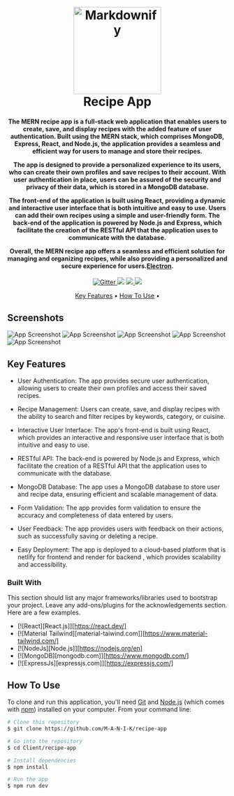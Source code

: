 <h1 align="center">
  <br>
  <a href="http://recipe-app-static.netlify.app"><img src="https://images-platform.99static.com/TOhM9KiFtS83_j9xBXMuW6cUTYs=/0x0:1600x1600/500x500/top/smart/99designs-contests-attachments/108/108678/attachment_108678654" alt="Markdownify" width="200"></a>
  <br>
  Recipe App
  <br>
</h1>

<h4 align="center">The MERN recipe app is a full-stack web application that enables users to create, save, and display recipes with the added feature of user authentication. Built using the MERN stack, which comprises MongoDB, Express, React, and Node.js, the application provides a seamless and efficient way for users to manage and store their recipes.

The app is designed to provide a personalized experience to its users, who can create their own profiles and save recipes to their account. With user authentication in place, users can be assured of the security and privacy of their data, which is stored in a MongoDB database.

The front-end of the application is built using React, providing a dynamic and interactive user interface that is both intuitive and easy to use. Users can add their own recipes using a simple and user-friendly form. The back-end of the application is powered by Node.js and Express, which facilitate the creation of the RESTful API that the application uses to communicate with the database.

Overall, the MERN recipe app offers a seamless and efficient solution for managing and organizing recipes, while also providing a personalized and secure experience for users.<a href="http://electron.atom.io" target="_blank">Electron</a>.</h4>

<p align="center">
  <a href="https://badge.fury.io/js/electron-markdownify">
    <img src="https://badge.fury.io/js/electron-markdownify.svg"
         alt="Gitter">
  </a>
  <a href="https://gitter.im/amitmerchant1990/electron-markdownify"><img src="https://badges.gitter.im/amitmerchant1990/electron-markdownify.svg"></a>
  <a href="https://saythanks.io/to/bullredeyes@gmail.com">
      <img src="https://img.shields.io/badge/SayThanks.io-%E2%98%BC-1EAEDB.svg">
  </a>
  <a href="https://www.paypal.me/AmitMerchant">
    <img src="https://img.shields.io/badge/$-donate-ff69b4.svg?maxAge=2592000&amp;style=flat">
  </a>
</p>

<p align="center">
  <a href="#key-features">Key Features</a> •
  <a href="#how-to-use">How To Use</a> •
</p>

## Screenshots 

![App Screenshot](https://img2link.com/images/2023/04/28/73657391db10781e3656b604c13c33bc.jpg)
![App Screenshot](https://img2link.com/images/2023/04/28/6cc2ec3b6cca6ac095d8f4096f151555.jpg)
![App Screenshot](https://img2link.com/images/2023/04/28/53648e57dcb69152b6ddff09c1effa68.jpg)
![App Screenshot](https://img2link.com/images/2023/04/28/7e7db584656229cdc422274cac8b1eca.jpg)
![App Screenshot](https://img2link.com/images/2023/04/28/bac05a24ccb284ea8d85bdcb4903d32d.jpg)

## Key Features

* User Authentication: The app provides secure user authentication, allowing users to create their own profiles and access their saved recipes.

* Recipe Management: Users can create, save, and display recipes with the ability to search and filter recipes by keywords, category, or cuisine.

* Interactive User Interface: The app's front-end is built using React, which provides an interactive and responsive user interface that is both intuitive and easy to use.

* RESTful API: The back-end is powered by Node.js and Express, which facilitate the creation of a RESTful API that the application uses to communicate with the database.

* MongoDB Database: The app uses a MongoDB database to store user and recipe data, ensuring efficient and scalable management of data.

* Form Validation: The app provides form validation to ensure the accuracy and completeness of data entered by users.

* User Feedback: The app provides users with feedback on their actions, such as successfully saving or deleting a recipe.

* Easy Deployment: The app is deployed to a cloud-based platform that is netlify for frontend and render for backend , which provides scalability and accessibility.

### Built With

This section should list any major frameworks/libraries used to bootstrap your project. Leave any add-ons/plugins for the acknowledgements section. Here are a few examples.

* [![React][React.js]][https://react.dev/]
* [![Material Tailwind][material-taiwind.com]][https://www.material-tailwind.com/]
* [![NodeJs][Node.js]][https://nodejs.org/en]
* [![MongoDB][mongodb.com]][https://www.mongodb.com/]
* [![ExpressJs][expressjs.com]][https://expressjs.com/]

## How To Use

To clone and run this application, you'll need [Git](https://git-scm.com) and [Node.js](https://nodejs.org/en/download/) (which comes with [npm](http://npmjs.com)) installed on your computer. From your command line:

```bash
# Clone this repository
$ git clone https://github.com/M-A-N-I-K/recipe-app

# Go into the repository
$ cd Client/recipe-app

# Install dependencies
$ npm install

# Run the app
$ npm run dev
```
